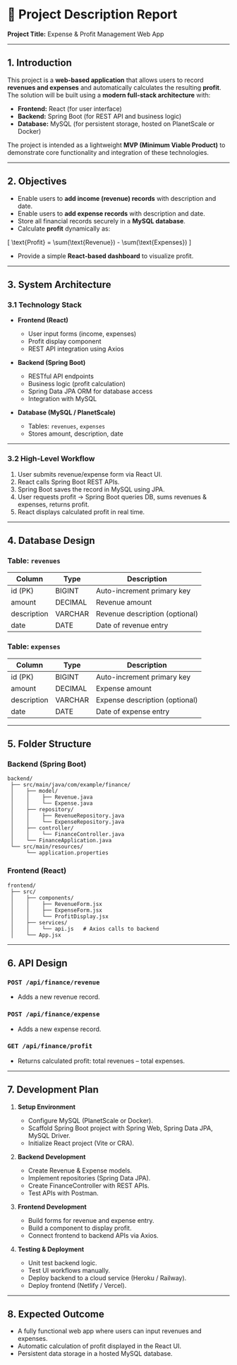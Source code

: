
# 📄 Project Description Report

**Project Title:** Expense & Profit Management Web App

---

## 1. Introduction

This project is a **web-based application** that allows users to record **revenues and expenses** and automatically calculates the resulting **profit**. The solution will be built using a **modern full-stack architecture** with:

* **Frontend:** React (for user interface)
* **Backend:** Spring Boot (for REST API and business logic)
* **Database:** MySQL (for persistent storage, hosted on PlanetScale or Docker)

The project is intended as a lightweight **MVP (Minimum Viable Product)** to demonstrate core functionality and integration of these technologies.

---

## 2. Objectives

* Enable users to **add income (revenue) records** with description and date.
* Enable users to **add expense records** with description and date.
* Store all financial records securely in a **MySQL database**.
* Calculate **profit** dynamically as:

[
\text{Profit} = \sum(\text{Revenue}) - \sum(\text{Expenses})
]

* Provide a simple **React-based dashboard** to visualize profit.

---

## 3. System Architecture

### 3.1 Technology Stack

* **Frontend (React)**

  * User input forms (income, expenses)
  * Profit display component
  * REST API integration using Axios

* **Backend (Spring Boot)**

  * RESTful API endpoints
  * Business logic (profit calculation)
  * Spring Data JPA ORM for database access
  * Integration with MySQL

* **Database (MySQL / PlanetScale)**

  * Tables: `revenues`, `expenses`
  * Stores amount, description, date

---

### 3.2 High-Level Workflow

1. User submits revenue/expense form via React UI.
2. React calls Spring Boot REST APIs.
3. Spring Boot saves the record in MySQL using JPA.
4. User requests profit → Spring Boot queries DB, sums revenues & expenses, returns profit.
5. React displays calculated profit in real time.

---

## 4. Database Design

### Table: `revenues`

| Column      | Type    | Description                    |
| ----------- | ------- | ------------------------------ |
| id (PK)     | BIGINT  | Auto-increment primary key     |
| amount      | DECIMAL | Revenue amount                 |
| description | VARCHAR | Revenue description (optional) |
| date        | DATE    | Date of revenue entry          |

### Table: `expenses`

| Column      | Type    | Description                    |
| ----------- | ------- | ------------------------------ |
| id (PK)     | BIGINT  | Auto-increment primary key     |
| amount      | DECIMAL | Expense amount                 |
| description | VARCHAR | Expense description (optional) |
| date        | DATE    | Date of expense entry          |

---

## 5. Folder Structure

### Backend (Spring Boot)

```
backend/
 ├── src/main/java/com/example/finance/
 │    ├── model/
 │    │    ├── Revenue.java
 │    │    └── Expense.java
 │    ├── repository/
 │    │    ├── RevenueRepository.java
 │    │    └── ExpenseRepository.java
 │    ├── controller/
 │    │    └── FinanceController.java
 │    └── FinanceApplication.java
 └── src/main/resources/
      └── application.properties
```

### Frontend (React)

```
frontend/
 ├── src/
 │    ├── components/
 │    │    ├── RevenueForm.jsx
 │    │    ├── ExpenseForm.jsx
 │    │    └── ProfitDisplay.jsx
 │    ├── services/
 │    │    └── api.js   # Axios calls to backend
 │    └── App.jsx
```

---

## 6. API Design

### `POST /api/finance/revenue`

* Adds a new revenue record.

### `POST /api/finance/expense`

* Adds a new expense record.

### `GET /api/finance/profit`

* Returns calculated profit: total revenues – total expenses.

---

## 7. Development Plan

1. **Setup Environment**

   * Configure MySQL (PlanetScale or Docker).
   * Scaffold Spring Boot project with Spring Web, Spring Data JPA, MySQL Driver.
   * Initialize React project (Vite or CRA).

2. **Backend Development**

   * Create Revenue & Expense models.
   * Implement repositories (Spring Data JPA).
   * Create FinanceController with REST APIs.
   * Test APIs with Postman.

3. **Frontend Development**

   * Build forms for revenue and expense entry.
   * Build a component to display profit.
   * Connect frontend to backend APIs via Axios.

4. **Testing & Deployment**

   * Unit test backend logic.
   * Test UI workflows manually.
   * Deploy backend to a cloud service (Heroku / Railway).
   * Deploy frontend (Netlify / Vercel).

---

## 8. Expected Outcome

* A fully functional web app where users can input revenues and expenses.
* Automatic calculation of profit displayed in the React UI.
* Persistent data storage in a hosted MySQL database.


